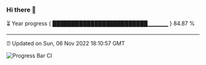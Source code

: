 ### Hi there 👋

⏳ Year progress { █████████████████████████▁▁▁▁▁ } 84.87 %

---

⏰ Updated on Sun, 06 Nov 2022 18:10:57 GMT

![Progress Bar CI](https://github.com/Shyam-Makwana/GitHub-Actions-Demo/workflows/Progress%20Bar%20CI/badge.svg)
